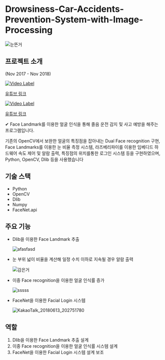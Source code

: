 # Drowsiness-Car-Accidents-Prevention-System-with-Image-Processing

![눈뜬거](https://github.com/2cleanwater/Drowsiness-Car-Accidents-Prevention-System-with-Image-Processing/assets/32264455/e92e08b5-24b6-458b-a90c-aeac4fa10335)

## 프로젝트 소개

(Nov 2017 - Nov 2018)

[![Video Label](http://img.youtube.com/vi/3OTnL2_dCYw/0.jpg)](https://www.youtube.com/watch?v=3OTnL2_dCYw)

[유튜브 링크](https://www.youtube.com/watch?v=3OTnL2_dCYw)


[![Video Label](http://img.youtube.com/vi/9M8H8w92Rec/0.jpg)](https://www.youtube.com/watch?v=9M8H8w92Rec)

[유튜브 링크](https://www.youtube.com/watch?v=9M8H8w92Rec)

✔ Face Landmark를 이용한 얼굴 인식을 통해 졸음 운전 감지 및 사고 예방을 해주는 프로그램입니다.

기존의 OpenCV에서 보완한 얼굴의 특징점을 잡아내는 Dual Face recognition 구현,
Face Landmarks를 이용한 눈 비율 측정 시스템, 라즈베리파이를 이용한 임베디드 하드웨어 속도 제어 및 알람 출력, 특징점의 위치를통한 로그인 시스템 등을 구현하였으며, Python, OpenCV, Dlib 등을 사용했습니다

## 기술 스택

- Python
- OpenCV
- Dlib
- Numpy
- FaceNet.api

## 주요 기능

- Dlib을 이용한 Face Landmark 추출
    
    ![afasfasd](https://github.com/2cleanwater/Drowsiness-Car-Accidents-Prevention-System-with-Image-Processing/assets/32264455/7ad8ea50-2ddf-4ca8-bdfe-aea51b913c6b)


- 눈 부위 넓이 비율을 계산해 일정 수치 이하로 지속될 경우 알람 출력
    
    ![감은거](https://github.com/2cleanwater/Drowsiness-Car-Accidents-Prevention-System-with-Image-Processing/assets/32264455/001baf8b-121b-4adc-80d2-3c84b5f738fa)


- 이중 Face recognition을 이용한 얼굴 인식률 증가
    
    ![sssss](https://github.com/2cleanwater/Drowsiness-Car-Accidents-Prevention-System-with-Image-Processing/assets/32264455/ff296419-df93-4432-8728-06a3f1586001)


- FaceNet을 이용한 Facial Login 시스템
    
    ![KakaoTalk_20180613_202751780](https://github.com/2cleanwater/Drowsiness-Car-Accidents-Prevention-System-with-Image-Processing/assets/32264455/fe2f085e-c7ed-4af8-b65e-5f4e6bce46c0)


## 역할

1. Dlib을 이용한 Face Landmark 추출 설계
2. 이중 Face recognition을 이용한 얼굴 인식률 시스템 설계
3. FaceNet을 이용한 Facial Login 시스템 설계 보조



